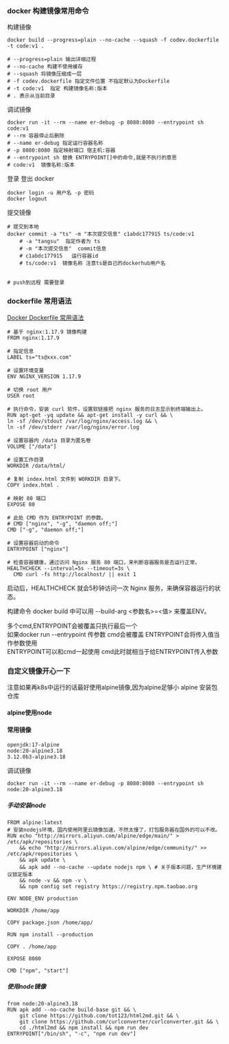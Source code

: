 ### docker 构建镜像常用命令
构建镜像
```shell
docker build --progress=plain --no-cache --squash -f codev.dockerfile -t code:v1 .

# --progress=plain 输出详细过程
# --no-cache 构建不使用缓存
# --squash 将镜像压缩成一层
# -f codev.dockerfile 指定文件位置 不指定默认为Dockerfile
# -t code:v1  指定 构建镜像名称:版本
# . 表示从当前目录
```

调试镜像
```shell
docker run -it --rm --name er-debug -p 8080:8080 --entrypoint sh code:v1
# --rm 容器停止后删除
# --name er-debug 指定运行容器名称
# -p 8080:8080 指定映射端口 宿主机:容器
# --entrypoint sh 替换 ENTRYPOINT[]中的命令,就是不执行的意思
# code:v1  镜像名称:版本
```

登录 登出 docker
```shell
docker login -u 用户名 -p 密码
docker logout
```
提交镜像
```shell
# 提交到本地 
docker commit -a "ts" -m "本次提交信息" c1abdc177915 ts/code:v1
    # -a "tangsu"  指定作者为 ts
    # -m "本次提交信息"  commit信息
    # c1abdc177915   运行容器id
    # ts/code:v1  镜像名称 注意ts是自己的dockerhub用户名


# push到远程 需要登录

```

### dockerfile 常用语法
[Docker Dockerfile 常用语法](https://juejin.cn/post/6844904186161659917)
```shell
# 基于 nginx:1.17.9 镜像构建
FROM nginx:1.17.9

# 指定信息
LABEL ts="ts@xxx.com"

# 设置环境变量
ENV NGINX_VERSION 1.17.9

# 切换 root 用户
USER root

# 执行命令，安装 curl 软件，设置软链接把 nginx 服务的日志显示到终端输出上。
RUN apt-get -yq update && apt-get install -y curl && \
ln -sf /dev/stdout /var/log/nginx/access.log && \
ln -sf /dev/stderr /var/log/nginx/error.log

# 设置容器内 /data 目录为匿名卷
VOLUME ["/data"]

# 设置工作目录
WORKDIR /data/html/

# 复制 index.html 文件到 WORKDIR 目录下。
COPY index.html .

# 映射 80 端口
EXPOSE 80

# 此处 CMD 作为 ENTRYPOINT 的参数。
# CMD ["nginx", "-g", "daemon off;"]
CMD ["-g", "daemon off;"]

# 设置容器启动的命令
ENTRYPOINT ["nginx"]

# 检查容器健康，通过访问 Nginx 服务 80 端口，来判断容器服务是否运行正常。
HEALTHCHECK --interval=5s --timeout=3s \
  CMD curl -fs http://localhost/ || exit 1
```
启动后，HEALTHCHECK 就会5秒钟访问一次 Nginx 服务，来确保容器运行的状态。   

构建命令 docker build 中可以用 --build-arg <参数名>=<值> 来覆盖ENV。   


多个cmd,ENTRYPOINT会被覆盖只执行最后一个   
如果docker run --entrypoint 传参数 cmd会被覆盖 ENTRYPOINT会将传入值当作参数使用   
ENTRYPOINT可以和cmd一起使用 cmd此时就相当于给ENTRYPOINT传入参数    
### 自定义镜像开心一下
注意如果再k8s中运行的话最好使用alpine镜像,因为alpine足够小
alpine 安装包仓库
#### alpine使用node

#### 常用镜像
```shell
openjdk:17-alpine
node:20-alpine3.18
3.12.0b3-alpine3.18
```
调试镜像
```shell
docker run -it --rm --name er-debug -p 8080:8080 --entrypoint sh node:20-alpine3.18
```

##### 手动安装node
```shell 
FROM alpine:latest
# 安装nodejs环境，国内使用阿里云镜像加速，不然太慢了，打包服务器在国外的可以不改。
RUN echo "http://mirrors.aliyun.com/alpine/edge/main/" > /etc/apk/repositories \
    && echo "http://mirrors.aliyun.com/alpine/edge/community/" >> /etc/apk/repositories \
    && apk update \
    && apk add --no-cache --update nodejs npm \ # 关于版本问题，生产环境建议锁定版本
    && node -v && npm -v \
    && npm config set registry https://registry.npm.taobao.org

ENV NODE_ENV production

WORKDIR /home/app

COPY package.json /home/app/

RUN npm install --production

COPY . /home/app

EXPOSE 8080

CMD ["npm", "start"]
```
##### 使用node镜像
```shell
from node:20-alpine3.18
RUN apk add --no-cache build-base git && \
    git clone https://github.com/tot123/html2md.git && \
    git clone https://github.com/curlconverter/curlconverter.git && \
    cd ./html2md && npm install && npm run dev
ENTRYPOINT["/bin/sh", "-c", "npm run dev"]
```